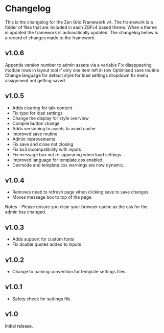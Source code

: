 Changelog
======

This is the changelog for the Zen Grid Framework v4. The framework is a folder of files that are included in each ZGFv4 based theme. When a theme is updated the framework is automatically updated. The changelog below is a record of changes made to the framework.

v1.0.6
----
Appends version number to admin assets via a variable
Fix disappearing module rows in layout tool if only one item left in row
Optimised save routine
Change language for default style for load settings dropdown
fix menu assignment not getting saved


v1.0.5
----
- Adds clearing for tab-content
- Fix typo for load settings
- Change the display for style overview
- Compile button change
- Adds versioning to assets to avoid cache
- Improved save routine
- Admin improvements
- Fix save and close not closing
- Fix bs3 incompatibility with inputs
- Fix message box not re-appearing when load settings
- Improved language for template.css enabled. 
- Devmode and template.css warnings are now dynamic.


v1.0.4
----
- Removes need to refresh page when clicking save to save changes
- Moves message box to top of the page.

Notes - Please ensure you clear your browser cache as the css for the admin has changed.


v1.0.3
----
- Adds support for custom fonts
- Fix double quotes added to inputs

v1.0.2
----
- Change to naming convention for template settings files.


v1.0.1
----
- Safety check for settings file.

v1.0
----
Initial release.